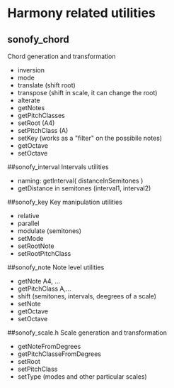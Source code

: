 # Harmony related utilities
## sonofy_chord
Chord generation and transformation
- inversion
- mode
- translate (shift root)
- transpose (shift in scale, it can change the root)
- alterate
- getNotes
- getPitchClasses
- setRoot (A4)
- setPitchClass (A)
- setKey (works as a "filter" on the possibile notes)
- getOctave
- setOctave

##sonofy_interval
Intervals utilities
- naming: getInterval( distanceInSemitones )
- getDistance in semitones (interval1, interval2)

##sonofy_key
Key manipulation utilities
- relative
- parallel
- modulate (semitones)
- setMode
- setRootNote
- setRootPitchClass

##sonofy_note
Note level utilities
- getNote A4, ...
- getPitchClass A,...
- shift (semitones, intervals, deegrees of a scale)
- setNote
- getOctave
- setOctave

##sonofy_scale.h
Scale generation and transformation
- getNoteFromDegrees
- getPitchClasseFromDegrees
- setRoot
- setPitchClass
- setType (modes and other particular scales)
